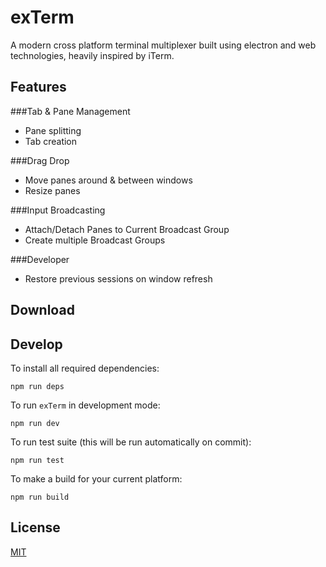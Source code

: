exTerm
======

A modern cross platform terminal multiplexer built using electron and web technologies, heavily
inspired by iTerm.


Features
--------

###Tab & Pane Management
 - Pane splitting
 - Tab creation

###Drag Drop
 - Move panes around & between windows
 - Resize panes

###Input Broadcasting
 - Attach/Detach Panes to Current Broadcast Group
 - Create multiple Broadcast Groups

###Developer
 - Restore previous sessions on window refresh


Download
--------


Develop
-------
To install all required dependencies:
```
npm run deps
```

To run `exTerm` in development mode:
```
npm run dev
```

To run test suite (this will be run automatically on commit):
```
npm run test
```

To make a build for your current platform:
```
npm run build
```


License
-------
[MIT](https://github.com/AlmirKadric-org/exTerm-electron/blob/master/LICENSE.md)
